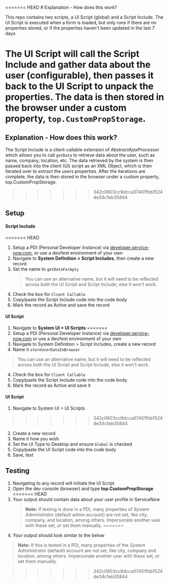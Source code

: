 <<<<<<< HEAD
﻿# Explanation - How does this work?

This repo contains two scripts, a UI Script (global) and a Script Include. The UI Script is executed when a form is loaded, but only runs if there are no properties stored, or if the properties haven't been updated in the last 7 days.

The UI Script will call the Script Include and gather data about the user (configurable), then passes it back to the UI Script to unpack the properties. The data is then stored in the browser under a custom property, `top.CustomPropStorage`.
=======
## Explanation - How does this work?

The Script Include is a client-callable extension of _AbstractAjaxProcessor_ which allows you to call `getData` to retrieve data about the user, such as name, company, location, etc. The data retrieved by the system is then passed back into the client (UI) script as an XML Object, which is then iterated over to extract the users properties. After the iterations are complete, the data is then stored in the browser under a custom property, top.CustomPropStorage.
>>>>>>> 342c0603cc9dcca07401fbb1524de34c1eb35844

## Setup

#### Script Include
<<<<<<< HEAD

1. Setup a PDI (Personal Developer Instance) via [developer.service-now.com](developer.service-now.com), or use a dev/test environment of your own
2. Navigate to **System Definition > Script Includes**, then create a new record
3. Set the name to `getDataForApty`
   > You can use an alternative name, but it will need to be reflected across both the UI Script and Script Include, else it won't work.
4. Check the box for `Client Callable`
5. Copy/paste the Script Include code into the code body
6. Mark the record as Active and save the record

#### UI Script

1. Navigate to **System UI > UI Scripts**
=======
1. Setup a PDI (Personal Developer Instance) via [developer.service-now.com](developer.service-now.com) or use a dev/test environment of your own
2. Navigate to System Definition > Script Includes, create a new record
3. Name it `storeUserDataInBrowser`
> You can use an alternative name, but it will need to be reflected across both the UI Script and Script Include, else it won't work.
4. Check the box for `Client Callable`
5. Copy/paste the Script Include code into the code body.
6. Mark the record as Active and save it  

#### UI Script
1. Navigate to System UI > UI Scripts
>>>>>>> 342c0603cc9dcca07401fbb1524de34c1eb35844
2. Create a new record
3. Name it how you wish
4. Set the UI Type to Desktop and ensure `Global` is checked
5. Copy/paste the UI Script code into the code body
6. Save, test

## Testing

1. Navigating to any record will initiate the UI Script
2. Open the dev console (browser) and type **top.CustomPropStorage**
<<<<<<< HEAD
3. Your output should contain data about your user profile in ServiceNow
   > **Note:** If testing is done in a PDI, many properties of _System Administrator_ (default admin account) are not set, like city, company, and location, among others. Impersonate another user with these set, or set them manually.
=======
3. Your output should look similar to the below
> **Note:** If this is tested in a PDI, many properties of the _System Administrator_ (default) account are not set, like city, company and location, among others. Impersonate another user with these set, or set them manually.
 
 
>>>>>>> 342c0603cc9dcca07401fbb1524de34c1eb35844
